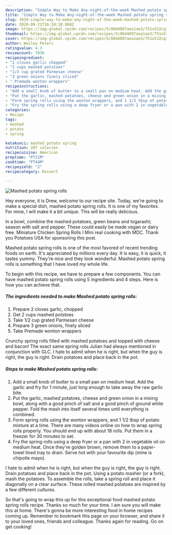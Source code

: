 ```yaml
---
description: "Simple Way to Make Any-night-of-the-week Mashed potato spring rolls"
title: "Simple Way to Make Any-night-of-the-week Mashed potato spring rolls"
slug: 3019-simple-way-to-make-any-night-of-the-week-mashed-potato-spring-rolls
date: 2020-09-21T16:10:10.868Z
image: https://img-global.cpcdn.com/recipes/5c98d4097aea1ae3/751x532cq70/mashed-potato-spring-rolls-recipe-main-photo.jpg
thumbnail: https://img-global.cpcdn.com/recipes/5c98d4097aea1ae3/751x532cq70/mashed-potato-spring-rolls-recipe-main-photo.jpg
cover: https://img-global.cpcdn.com/recipes/5c98d4097aea1ae3/751x532cq70/mashed-potato-spring-rolls-recipe-main-photo.jpg
author: Wesley Peters
ratingvalue: 4.3
reviewcount: 7036
recipeingredient:
- "2 cloves garlic chopped"
- "2 cups mashed potstoes"
- "1/2 cup grated Parmesan cheese"
- "3 green onions finely sliced"
- " Premade wonton wrappers"
recipeinstructions:
- "Add a small knob of butter to a small pan on medium heat. Add the garlic and fry for 1 minute, just long enough to take away the raw garlic bite."
- "Put the garlic, mashed potatoes, cheese and green onion in a mixing bowl, along with a good pinch of salt and a good pinch of ground white pepper. Fold the mash into itself several times until everything is combined."
- "Form spring rolls using the wonton wrappers, and 1 1/2 tbsp of potato mixture at a time. There are many videos online on how to wrap spring rolls properly. You should end up with about 18 rolls. Put them in a freezer for 30 minutes to set."
- "Fry the spring rolls using a deep fryer or a pan with 2 in vegetable oil on medium heat. Once they&#39;re golden brown, remove them to a paper-towel lined tray to drain. Serve hot with your favourite dip (mine is chipotle mayo)."
categories:
- Recipe
tags:
- mashed
- potato
- spring

katakunci: mashed potato spring 
nutrition: 287 calories
recipecuisine: American
preptime: "PT21M"
cooktime: "PT44M"
recipeyield: "2"
recipecategory: Dessert

---
```



![Mashed potato spring rolls](https://img-global.cpcdn.com/recipes/5c98d4097aea1ae3/751x532cq70/mashed-potato-spring-rolls-recipe-main-photo.jpg)

Hey everyone, it is Drew, welcome to our recipe site. Today, we're going to make a special dish, mashed potato spring rolls. It is one of my favorites. For mine, I will make it a bit unique. This will be really delicious.

In a bowl, combine the mashed potatoes, green beans and togarashi; season with salt and pepper. These could easily be made vegan or dairy free. Miniature Chicken Spring Rolls I Mini real cooking with MDC. Thank you Potatoes USA for sponsoring this post.

Mashed potato spring rolls is one of the most favored of recent trending foods on earth. It's appreciated by millions every day. It is easy, it is quick, it tastes yummy. They're nice and they look wonderful. Mashed potato spring rolls is something that I have loved my whole life.


To begin with this recipe, we have to prepare a few components. You can have mashed potato spring rolls using 5 ingredients and 4 steps. Here is how you can achieve that.

<!--inarticleads1-->

##### The ingredients needed to make Mashed potato spring rolls:

1. Prepare 2 cloves garlic, chopped
1. Get 2 cups mashed potstoes
1. Take 1/2 cup grated Parmesan cheese
1. Prepare 3 green onions, finely sliced
1. Take  Premade wonton wrappers


Crunchy spring rolls filled with mashed potatoes and topped with cheese and bacon! The exact same spring rolls Julian had always mentioned in conjunction with GLC. I hate to admit when he is right, but when the guy is right, the guy is right. Drain potatoes and place back in the pot. 

<!--inarticleads2-->

##### Steps to make Mashed potato spring rolls:

1. Add a small knob of butter to a small pan on medium heat. Add the garlic and fry for 1 minute, just long enough to take away the raw garlic bite.
1. Put the garlic, mashed potatoes, cheese and green onion in a mixing bowl, along with a good pinch of salt and a good pinch of ground white pepper. Fold the mash into itself several times until everything is combined.
1. Form spring rolls using the wonton wrappers, and 1 1/2 tbsp of potato mixture at a time. There are many videos online on how to wrap spring rolls properly. You should end up with about 18 rolls. Put them in a freezer for 30 minutes to set.
1. Fry the spring rolls using a deep fryer or a pan with 2 in vegetable oil on medium heat. Once they&#39;re golden brown, remove them to a paper-towel lined tray to drain. Serve hot with your favourite dip (mine is chipotle mayo).


I hate to admit when he is right, but when the guy is right, the guy is right. Drain potatoes and place back in the pot. Using a potato masher (or a fork), mash the potatoes. To assemble the rolls, take a spring roll and place it diagonally on a clear surface. These rolled mashed potatoes are inspired by a few different cultures. 

So that's going to wrap this up for this exceptional food mashed potato spring rolls recipe. Thanks so much for your time. I am sure you will make this at home. There's gonna be more interesting food in home recipes coming up. Remember to bookmark this page on your browser, and share it to your loved ones, friends and colleague. Thanks again for reading. Go on get cooking!
